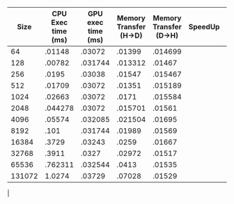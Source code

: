 |Size|CPU Exec time (ms)| GPU exec time (ms) | Memory Transfer (H->D) | Memory Transfer (D->H)| SpeedUp| Throughput|
|----|------------------|--------------------|------------------------|-----------------------|--------|-----------|
|64|.01148|.03072|.01399|.014699| | .00908|
|128|.00782|.031744|.013312|.01467| | .01845|
|256|.0195| .03038 |.01547 | .015467| | .036161|
|512|.01709| .03072 |.01351| .015189 | | .072323|
|1024|.02663| .03072 | .0171 | .015584 | | .12621 |
|2048|.044278|.03072| .015701| .01561 | | .26185|
|4096|.05574| .032085 | .021504 | .01695 | | .42751|
|8192| .101 | .031744 | .01989 | .01569 | | .92439|
|16384| .3729| .03243 | .0259 | .01667 | | 1.5392 |
|32768| .3911 | .0327 | .02972 | .01517 | | 2.9204|
|65536| .762311 | .032544 | .0413 | .01535 | | 4.6285|
|131072| 1.0274 | .03729 | .07028 | .01529 | | 6.1285 |
|
